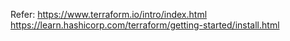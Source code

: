 Refer: 
https://www.terraform.io/intro/index.html
https://learn.hashicorp.com/terraform/getting-started/install.html



